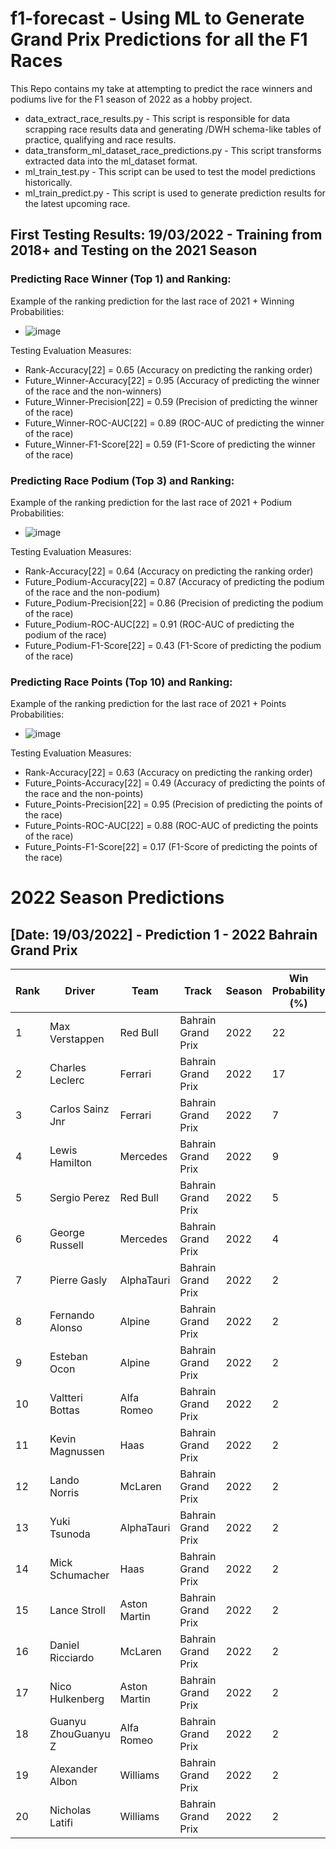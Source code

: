 # f1-forecast - Using ML to Generate Grand Prix Predictions for all the F1 Races

This Repo contains my take at attempting to predict the race winners and podiums live for the F1 season of 2022 as a hobby project. 
* data_extract_race_results.py - This script is responsible for data scrapping race results data and generating /DWH schema-like tables of practice, qualifying and race results.
* data_transform_ml_dataset_race_predictions.py - This script transforms extracted data into the ml_dataset format.
* ml_train_test.py - This script can be used to test the model predictions historically.
* ml_train_predict.py - This script is used to generate prediction results for the latest upcoming race.

## First Testing Results: 19/03/2022 - Training from 2018+ and Testing on the 2021 Season
### Predicting Race Winner (Top 1) and Ranking:

Example of the ranking prediction for the last race of 2021 + Winning Probabilities:
* ![image](https://user-images.githubusercontent.com/58941036/159131658-dc27a5db-8679-4417-8f7b-a5676a031fbe.png)

Testing Evaluation Measures:
* Rank-Accuracy[22] = 0.65 (Accuracy on predicting the ranking order)
* Future_Winner-Accuracy[22] = 0.95 (Accuracy of predicting the winner of the race and the non-winners)
* Future_Winner-Precision[22] = 0.59 (Precision of predicting the winner of the race)
* Future_Winner-ROC-AUC[22] = 0.89 (ROC-AUC of predicting the winner of the race)
* Future_Winner-F1-Score[22] = 0.59 (F1-Score of predicting the winner of the race)

### Predicting Race Podium (Top 3) and Ranking:

Example of the ranking prediction for the last race of 2021 + Podium Probabilities:
* ![image](https://user-images.githubusercontent.com/58941036/159131798-3320685d-7fee-443d-8748-f91a9ad1dfdc.png)

Testing Evaluation Measures:
* Rank-Accuracy[22] = 0.64 (Accuracy on predicting the ranking order)
* Future_Podium-Accuracy[22] = 0.87 (Accuracy of predicting the podium of the race and the non-podium)
* Future_Podium-Precision[22] = 0.86 (Precision of predicting the podium of the race)
* Future_Podium-ROC-AUC[22] = 0.91 (ROC-AUC of predicting the podium of the race)
* Future_Podium-F1-Score[22] = 0.43 (F1-Score of predicting the podium of the race)

### Predicting Race Points (Top 10) and Ranking:

Example of the ranking prediction for the last race of 2021 + Points Probabilities:
* ![image](https://user-images.githubusercontent.com/58941036/159131920-28dd9852-21fb-45aa-a9dc-f0feff3c1da5.png)

Testing Evaluation Measures:
* Rank-Accuracy[22] = 0.63 (Accuracy on predicting the ranking order)
* Future_Points-Accuracy[22] = 0.49 (Accuracy of predicting the points of the race and the non-points)
* Future_Points-Precision[22] = 0.95 (Precision of predicting the points of the race)
* Future_Points-ROC-AUC[22] = 0.88 (ROC-AUC of predicting the points of the race)
* Future_Points-F1-Score[22] = 0.17 (F1-Score of predicting the points of the race)

# 2022 Season Predictions
## [Date: 19/03/2022] - Prediction 1 - 2022 Bahrain Grand Prix

Rank | Driver |  Team | Track | Season | Win Probability (%) | Podium Probability (%) | Points Probability (%) | Final Score (0-1) 
 --- | --- | --- | --- | --- | --- | --- | --- | --- | 
1 | Max Verstappen | Red Bull | Bahrain Grand Prix | 2022 | 22 | 23 | 80 | 0.0214
2 | Charles Leclerc | Ferrari | Bahrain Grand Prix | 2022 | 17 | 25 | 80 | 0.0181
3 | Carlos Sainz Jnr | Ferrari | Bahrain Grand Prix | 2022 | 7 | 23 | 80 | 0.0071
4 | Lewis Hamilton | Mercedes | Bahrain Grand Prix | 2022 | 9 | 16 | 76 | 0.0058
5 | Sergio Perez | Red Bull | Bahrain Grand Prix | 2022 | 5 | 16 | 76 | 0.0033
6 | George Russell | Mercedes | Bahrain Grand Prix | 2022 | 4 | 14 | 70 | 0.0021
7 | Pierre Gasly | AlphaTauri | Bahrain Grand Prix | 2022 | 2 | 13 | 68 | 0.0012
8 | Fernando Alonso | Alpine | Bahrain Grand Prix | 2022 | 2 | 13 | 70 | 0.0011
9 | Esteban Ocon | Alpine | Bahrain Grand Prix | 2022 | 2 | 12 | 69 | 0.001
10 | Valtteri Bottas | Alfa Romeo | Bahrain Grand Prix | 2022 | 2 | 13 | 56 | 0.001
11 | Kevin Magnussen | Haas | Bahrain Grand Prix | 2022 | 2 | 13 | 55 | 0.0009
12 | Lando Norris | McLaren | Bahrain Grand Prix | 2022 | 2 | 12 | 62 | 0.0009
13 | Yuki Tsunoda | AlphaTauri | Bahrain Grand Prix | 2022 | 2 | 13 | 27 | 0.0004
14 | Mick Schumacher | Haas | Bahrain Grand Prix | 2022 | 2 | 12 | 28 | 0.0004
15 | Lance Stroll | Aston Martin | Bahrain Grand Prix | 2022 | 2 | 12 | 23 | 0.0004
16 | Daniel Ricciardo | McLaren | Bahrain Grand Prix | 2022 | 2 | 12 | 19 | 0.0003
17 | Nico Hulkenberg | Aston Martin | Bahrain Grand Prix | 2022 | 2 | 12 | 18 | 0.0003
18 | Guanyu ZhouGuanyu Z | Alfa Romeo | Bahrain Grand Prix | 2022 | 2 | 12 | 14 | 0.0002
19 | Alexander Albon | Williams | Bahrain Grand Prix | 2022 | 2 | 12 | 11 | 0.0002
20 | Nicholas Latifi | Williams | Bahrain Grand Prix | 2022 | 2 | 12 | 6 | 0.0001
